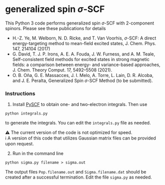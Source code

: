 # generalized spin $\sigma$-SCF
This Python 3 code performs generalized spin $\sigma$-SCF with 2-component spinors. 
Please see these publications for details
+ H.-Z. Ye, M. Welborn, N. D. Ricke, and T. Van Voorhis, $\sigma$-SCF: A direct energy-targeting
method to mean-field excited states, J. Chem. Phys. 147, 214104 (2017)
+ G. David, T. J. P. Irons, A. E. A. Fouda, J. W. Furness, and A. M. Teale, Self-consistent
field methods for excited states in strong magnetic fields: a comparison between energy-
and variance-based approaches, J. Chem. Theory Comput. 17, 5492–5508 (2021).
+ O. B. Oña, G. E. Massacces, J. I. Melo, A. Torre, L. Lain, D. R. Alcoba, and
  J. E. Peralta, Generalized Spin $\sigma$-SCF Method (to be submitted).

### Instructions  
1) Install [PySCF](https://pyscf.org) to obtain one- and two-electron integrals.
Then use
```
python integrals.py
```
to generate the integrals. You can edit the `integrals.py` file as needed.

⚠️ The current version of the code is not optimized for speed.<br>
ℹ️ A version of this code that utilizes Gaussian matrix files can be provided upon request.<br>

2) Run in the command line
```
python sigma.py filename > sigma.out
```
The output files `Pop.filename.out`  and `Sigma.filename.dat` should be created after a successful termination.
Edit the file `sigma.py` as needed.

